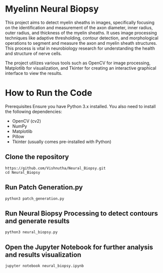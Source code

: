 # Myelinn Neural Biopsy

This project aims to detect myelin sheaths in images, specifically focusing on the identification and measurement of the axon diameter, inner radius, outer radius, and thickness of the myelin sheaths. It uses image processing techniques like adaptive thresholding, contour detection, and morphological operations to segment and measure the axon and myelin sheath structures. This process is vital in neurobiology research for understanding the health and structure of nerve cells.

The project utilizes various tools such as OpenCV for image processing, Matplotlib for visualization, and Tkinter for creating an interactive graphical interface to view the results.

# How to Run the Code
Prerequisites
Ensure you have Python 3.x installed. You also need to install the following dependencies:

- OpenCV (cv2)
- NumPy
- Matplotlib
- Pillow
- Tkinter (usually comes pre-installed with Python)

## Clone the repository
```
https://github.com/Vishnutha/Neural_Biopsy.git
cd Neural_Biopsy
```
## Run Patch Generation.py
```
python3 patch_generation.py
```

## Run Neural Biopsy Processing to detect contours and generate results
```
python3 neural_biopsy.py
```

## Open the Jupyter Notebook for further analysis and results visualization
```
jupyter notebook neural_biopsy.ipynb
```
